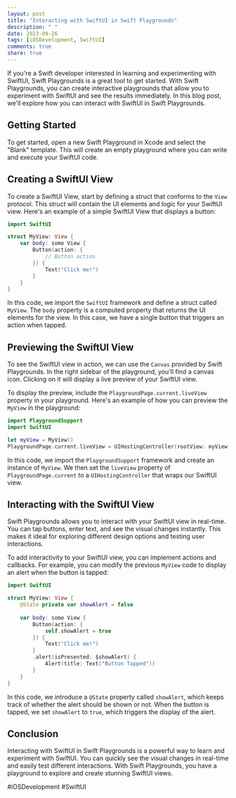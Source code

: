 ```yaml
---
layout: post
title: "Interacting with SwiftUI in Swift Playgrounds"
description: " "
date: 2023-09-26
tags: [iOSDevelopment, SwiftUI]
comments: true
share: true
---
```


If you're a Swift developer interested in learning and experimenting with SwiftUI, Swift Playgrounds is a great tool to get started. With Swift Playgrounds, you can create interactive playgrounds that allow you to experiment with SwiftUI and see the results immediately. In this blog post, we'll explore how you can interact with SwiftUI in Swift Playgrounds.

## Getting Started

To get started, open a new Swift Playground in Xcode and select the "Blank" template. This will create an empty playground where you can write and execute your SwiftUI code.

## Creating a SwiftUI View

To create a SwiftUI View, start by defining a struct that conforms to the `View` protocol. This struct will contain the UI elements and logic for your SwiftUI view. Here's an example of a simple SwiftUI View that displays a button:

```swift
import SwiftUI

struct MyView: View {
    var body: some View {
        Button(action: {
            // Button action
        }) {
            Text("Click me!")
        }
    }
}
```

In this code, we import the `SwiftUI` framework and define a struct called `MyView`. The `body` property is a computed property that returns the UI elements for the view. In this case, we have a single button that triggers an action when tapped.

## Previewing the SwiftUI View

To see the SwiftUI view in action, we can use the `Canvas` provided by Swift Playgrounds. In the right sidebar of the playground, you'll find a canvas icon. Clicking on it will display a live preview of your SwiftUI view.

To display the preview, include the `PlaygroundPage.current.liveView` property in your playground. Here's an example of how you can preview the `MyView` in the playground:

```swift
import PlaygroundSupport
import SwiftUI

let myView = MyView()
PlaygroundPage.current.liveView = UIHostingController(rootView: myView)
```

In this code, we import the `PlaygroundSupport` framework and create an instance of `MyView`. We then set the `liveView` property of `PlaygroundPage.current` to a `UIHostingController` that wraps our SwiftUI view.

## Interacting with the SwiftUI View

Swift Playgrounds allows you to interact with your SwiftUI view in real-time. You can tap buttons, enter text, and see the visual changes instantly. This makes it ideal for exploring different design options and testing user interactions.

To add interactivity to your SwiftUI view, you can implement actions and callbacks. For example, you can modify the previous `MyView` code to display an alert when the button is tapped:

```swift
import SwiftUI

struct MyView: View {
    @State private var showAlert = false
    
    var body: some View {
        Button(action: {
            self.showAlert = true
        }) {
            Text("Click me!")
        }
        .alert(isPresented: $showAlert) {
            Alert(title: Text("Button Tapped"))
        }
    }
}
```

In this code, we introduce a `@State` property called `showAlert`, which keeps track of whether the alert should be shown or not. When the button is tapped, we set `showAlert` to `true`, which triggers the display of the alert.

## Conclusion

Interacting with SwiftUI in Swift Playgrounds is a powerful way to learn and experiment with SwiftUI. You can quickly see the visual changes in real-time and easily test different interactions. With Swift Playgrounds, you have a playground to explore and create stunning SwiftUI views.

#iOSDevelopment #SwiftUI